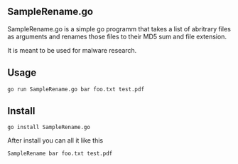## SampleRename.go

SampleRename.go is a simple go programm that takes a list of abritrary files as arguments 
and renames those files to their MD5 sum and file extension.

It is meant to be used for malware research.

## Usage

 `go run SampleRename.go bar foo.txt test.pdf`

## Install

 `go install SampleRename.go`

After install you can all it like this

 `SampleRename bar foo.txt test.pdf`


